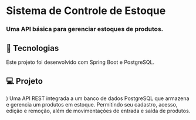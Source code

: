 # Sistema de Controle de Estoque

### Uma API básica para gerenciar estoques de produtos.

## :rocket: Tecnologias

Este projeto foi desenvolvido com Spring Boot e PostgreSQL.

## 💻 Projeto)
Uma API REST integrada a um banco de dados PostgreSQL que armazena e gerencia um produtos em estoque. Permitindo seu cadastro, acesso, edição e remoção, além de movimentações de entrada e saída de produtos.